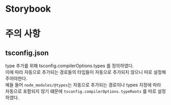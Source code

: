 # Storybook


# 주의 사항
## tsconfig.json
type 추가를 위해 tsconfig.compilerOptions.types 를 정의하였다. <br/>
이에 따라 자동으로 추가되는 경로들의 타입들이 자동으로 추가되지 않으니 따로 설정해 주어야한다. <br/>
예들 들어 `node_modules/@types`는 자동으로 추가되는 경로이나 types 지정에 따라 자동으로 포함되지 않기 떄문에 `tsconfig.compilerOptions.typeRoots` 를 따로 설정하였다.
